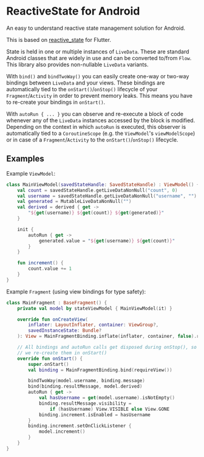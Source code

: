 # ReactiveState for Android

An easy to understand reactive state management solution for Android.

This is based on [reactive_state](https://github.com/ensody/reactive_state) for Flutter.

State is held in one or multiple instances of `LiveData`.
These are standard Android classes that are widely in use and can be converted to/from `Flow`.
This library also provides non-nullable `LiveData` variants.

With `bind()` and `bindTwoWay()` you can easily create one-way or two-way bindings between `LiveData` and your views.
These bindings are automatically tied to the `onStart()`/`onStop()` lifecycle of your `Fragment`/`Activity` in order to prevent memory leaks.
This means you have to re-create your bindings in `onStart()`.

With `autoRun { ... }` you can observe and re-execute a block of code whenever any of the `LiveData` instances accessed by the block is modified.
Depending on the context in which `autoRun` is executed, this observer is automatically tied to a `CoroutineScope` (e.g. the `ViewModel`'s `viewModelScope`) or in case of a `Fragment`/`Activity` to the `onStart()`/`onStop()` lifecycle.

## Examples

Example `ViewModel`:

```kotlin
class MainViewModel(savedStateHandle: SavedStateHandle) : ViewModel() {
    val count = savedStateHandle.getLiveDataNonNull("count", 0)
    val username = savedStateHandle.getLiveDataNonNull("username", "")
    val generated = MutableLiveDataNonNull("")
    val derived = derived { get ->
        "${get(username)} ${get(count)} ${get(generated)}"
    }

    init {
        autoRun { get ->
            generated.value = "${get(username)} ${get(count)}"
        }
    }

    fun increment() {
        count.value += 1
    }
}
```

Example `Fragment` (using view bindings for type safety):

```kotlin
class MainFragment : BaseFragment() {
    private val model by stateViewModel { MainViewModel(it) }

    override fun onCreateView(
        inflater: LayoutInflater, container: ViewGroup?,
        savedInstanceState: Bundle?
    ): View = MainFragmentBinding.inflate(inflater, container, false).root

    // All bindings and autoRun calls get disposed during onStop(), so
    // we re-create them in onStart()
    override fun onStart() {
        super.onStart()
        val binding = MainFragmentBinding.bind(requireView())

        bindTwoWay(model.username, binding.message)
        bind(binding.resultMessage, model.derived)
        autoRun { get ->
            val hasUsername = get(model.username).isNotEmpty()
            binding.resultMessage.visibility =
                if (hasUsername) View.VISIBLE else View.GONE
            binding.increment.isEnabled = hasUsername
        }
        binding.increment.setOnClickListener {
            model.increment()
        }
    }
}
```
